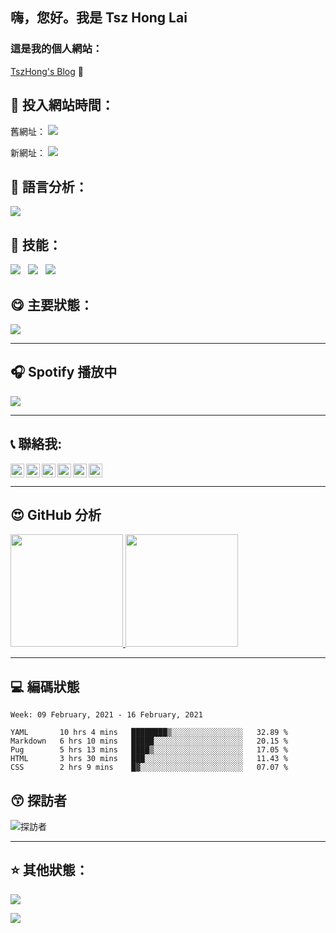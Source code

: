 ﻿##  嗨，您好。我是 Tsz Hong Lai

### 這是我的個人網站：

[TszHong's Blog](https://tszhong0411.vercel.app) 👋

## :gem: 投入網站時間：

舊網址：
![](https://wakatime.com/badge/github/TszHong0411/tszhong0411.github.io.svg)

新網址：
![](https://wakatime.com/badge/github/TszHong0411/blog.svg)

## :100: 語言分析：

![](https://wakatime.com/share/@TszHong/af4b2a1b-8bc7-4078-becd-e336955b9d0b.png)

## :baby: 技能：

![](https://img.shields.io/badge/-HTML-red)
&nbsp;
![](https://img.shields.io/badge/-CSS-blue)
&nbsp;
![](https://img.shields.io/badge/-Javascript-yellow)

## :yum: 主要狀態：

![](https://metrics.lecoq.io/tszhong0411)

---

## 🎧 Spotify 播放中

![](https://now-playing-codestackr.vercel.app/api/spotify-playing)

---

## :telephone_receiver: 聯絡我:

<a href="https://www.youtube.com/channel/UC2hMWOaOlk9vrkvFVaGmn0Q" target="_blank"><img align="left" alt="TszHonglai | YouTube" width="22px" src="https://tszhong0411.github.io/files/youtube.svg"></a>

<a href="https://twitter.com/TszhongLai0411" target="_blank"><img align="left" alt="TszHonglai | Twitter" width="22px" src="https://tszhong0411.github.io/files/twitter.svg"></a>

<a href="https://www.linkedin.com/in/tsz-hong-lai-b4976618b/" target="_blank"><img align="left" alt="TszHonglai | LinkedIn" width="22px" src="https://tszhong0411.github.io/files/linkedin.svg"></a>

<a href="https://www.instagram.com/tszhong0411/" target="_blank"><img align="left" alt="TszHonglai | Instagram" width="22px" src="https://tszhong0411.github.io/files/instagram.svg"></a>

<a href="https://www.facebook.com/tszhonglai.0411" target="_blank"><img align="left" alt="TszHonglai | Instagram" width="22px" src="https://tszhong0411.github.io/files/facebook.svg"></a>

<a href="https://tszhong0411.vercel.app" target="_blank"><img alt="TszHonglai | website" width="22px" src="https://tszhong0411.github.io/files/website.svg"></a>

---

## :heart_eyes: GitHub 分析

<a href="https://github.com/tszhong0411">
  <img height="180em" src="https://github-readme-stats.vercel.app/api?username=TszHong0411&bg_color=30,e96443,904e95&title_color=fff&text_color=fff"/>
  <img height="180em" src="https://github-readme-stats.vercel.app/api/top-langs/?username=TszHong0411&layout=compact"/>
</a>

---

## :computer: 編碼狀態

<!--START_SECTION:waka-->
```text
Week: 09 February, 2021 - 16 February, 2021

YAML       10 hrs 4 mins   ████████▒░░░░░░░░░░░░░░░░   32.89 % 
Markdown   6 hrs 10 mins   █████░░░░░░░░░░░░░░░░░░░░   20.15 % 
Pug        5 hrs 13 mins   ████▒░░░░░░░░░░░░░░░░░░░░   17.05 % 
HTML       3 hrs 30 mins   ███░░░░░░░░░░░░░░░░░░░░░░   11.43 % 
CSS        2 hrs 9 mins    █▓░░░░░░░░░░░░░░░░░░░░░░░   07.07 % 
```
<!--END_SECTION:waka-->

## :kissing_smiling_eyes: 探訪者

<img alt="探訪者" src="https://visitor-badge.glitch.me/badge?page_id=tszhong0411.tszhong0411">

---

## :star: 其他狀態：

![](https://github-profile-trophy.vercel.app/?username=tszhong0411)


![](https://cdn.jsdelivr.net/gh/tszhong0411/image/smile.png)